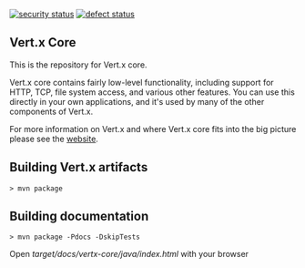 [![security status](https://qa.meterian.io/badge/gh/johnsblatter/vert.x/security)](https://qa.meterian.io/report/gh/johnsblatter/vert.x) 
[![defect status](https://qa.meterian.io/badge/gh/johnsblatter/vert.x/defect)](https://qa.meterian.io/report/gh/johnsblatter/vert.x) 

## Vert.x Core

This is the repository for Vert.x core.

Vert.x core contains fairly low-level functionality, including support for HTTP, TCP, file system access, and various other features. You can use this directly in your own applications, and it's used by many of the other components of Vert.x.

For more information on Vert.x and where Vert.x core fits into the big picture please see the [website](http://vertx.io).

## Building Vert.x artifacts

```
> mvn package
```

## Building documentation

```
> mvn package -Pdocs -DskipTests
```

Open _target/docs/vertx-core/java/index.html_ with your browser
